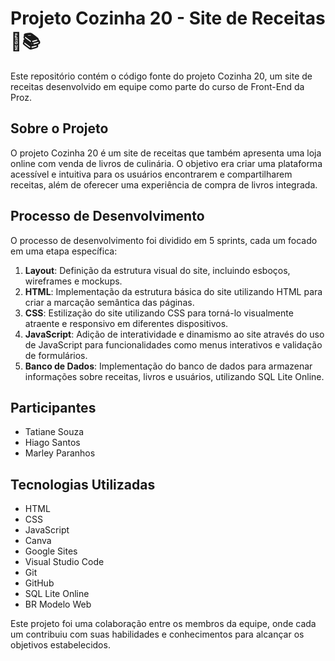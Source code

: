 # Projeto Cozinha 20 - Site de Receitas 🍳📚

Este repositório contém o código fonte do projeto Cozinha 20, um site de receitas desenvolvido em equipe como parte do curso de Front-End da Proz.

## Sobre o Projeto

O projeto Cozinha 20 é um site de receitas que também apresenta uma loja online com venda de livros de culinária. O objetivo era criar uma plataforma acessível e intuitiva para os usuários encontrarem e compartilharem receitas, além de oferecer uma experiência de compra de livros integrada.

## Processo de Desenvolvimento

O processo de desenvolvimento foi dividido em 5 sprints, cada um focado em uma etapa específica:

1. **Layout**: Definição da estrutura visual do site, incluindo esboços, wireframes e mockups.
2. **HTML**: Implementação da estrutura básica do site utilizando HTML para criar a marcação semântica das páginas.
3. **CSS**: Estilização do site utilizando CSS para torná-lo visualmente atraente e responsivo em diferentes dispositivos.
4. **JavaScript**: Adição de interatividade e dinamismo ao site através do uso de JavaScript para funcionalidades como menus interativos e validação de formulários.
5. **Banco de Dados**: Implementação do banco de dados para armazenar informações sobre receitas, livros e usuários, utilizando SQL Lite Online.

## Participantes

- Tatiane Souza
- Hiago Santos
- Marley Paranhos

## Tecnologias Utilizadas

- HTML
- CSS
- JavaScript
- Canva
- Google Sites
- Visual Studio Code
- Git
- GitHub
- SQL Lite Online
- BR Modelo Web

Este projeto foi uma colaboração entre os membros da equipe, onde cada um contribuiu com suas habilidades e conhecimentos para alcançar os objetivos estabelecidos.